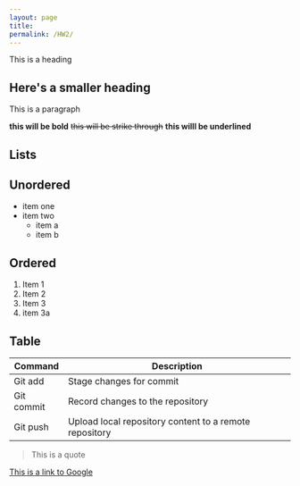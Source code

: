 ```yaml
---
layout: page
title: 
permalink: /HW2/
---   
```


This is a heading

## Here's a smaller heading

This is a paragraph

**this will be bold** ~~this will be strike through~~ **this willl be underlined**

## Lists

## Unordered
- item one
- item two
    - item a
    - item b
        
## Ordered

1. Item 1
2. Item 2
3. Item 3
4. item 3a

## Table
|  Command    | Description   | 
| ------------  | ------------  |
| Git add | Stage changes for commit  | 
| Git commit | Record changes to the repository  | 
| Git push | Upload local repository content to a remote repository  |

> This is a quote

[This is a link to Google](https://www.google.com/webhp?hl=en&sa=X&ved=0ahUKEwjx2MXs5rOEAxUS48kDHVzvDPkQPAgJ)
